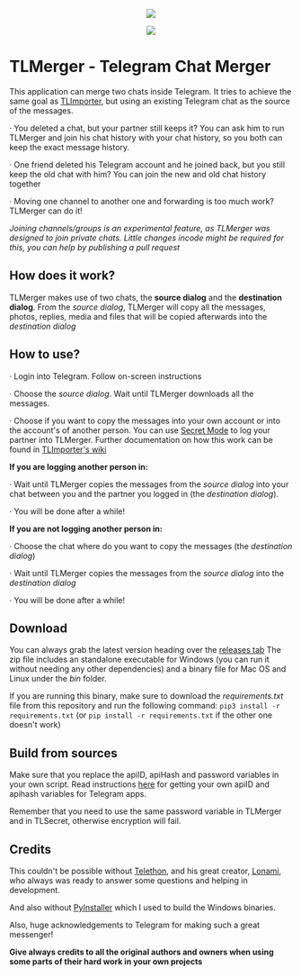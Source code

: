 <p align="center">
  <img src="https://github.com/TelegramTools/TLMerger/raw/master/images/Intro.png">
 </p>
<p align="center">
  <img src="https://github.com/TelegramTools/TLSecret/raw/master/images/SecretModeLabel.png">
 </p>

# TLMerger - Telegram Chat Merger

This application can merge two chats inside Telegram. It tries to achieve the same goal as [TLImporter](https://github.com/TelegramTools/TLImporter), 
but using an existing Telegram chat as the source of the messages.

· You deleted a chat, but your partner still keeps it? You can ask him to run TLMerger and join his chat history with your chat history, so you both can keep the exact message history.

· One friend deleted his Telegram account and he joined back, but you still keep the old chat with him? You can join the new and old chat history together

· Moving one channel to another one and forwarding is too much work? TLMerger can do it!

*Joining channels/groups is an experimental feature, as TLMerger was designed to join private chats. Little changes incode might be required for this, you can help by publishing a pull request*


## How does it work?

TLMerger makes use of two chats, the **source dialog** and the **destination dialog**.
From the *source dialog*, TLMerger will copy all the messages, photos, replies, media and files that will be copied afterwards into the *destination dialog*

## How to use?

· Login into Telegram. Follow on-screen instructions

· Choose the *source dialog*. Wait until TLMerger downloads all the messages.

· Choose if you want to copy the messages into your own account or into the account's of another person. You can use [Secret Mode](https://github.com/TelegramTools/TLSecret/wiki/What's-the-Secret-Mode%3F) to log your partner into TLMerger.
  Further documentation on how this work can be found in [TLImporter's wiki](https://github.com/TelegramTools/TLImporter/wiki/Using-Telegram-Tools'-Secret-Mode)

**If you are logging another person in:**

· Wait until TLMerger copies the messages from the *source dialog* into your chat between you and the partner you logged in (the *destination dialog*).

· You will be done after a while!

**If you are not logging another person in:**

· Choose the chat where do you want to copy the messages (the *destination dialog*)

· Wait until TLMerger copies the messages from the *source dialog* into the *destination dialog*

· You will be done after a while!

## Download

You can always grab the latest version heading over the [releases tab](https://github.com/TelegramTools/TLMerger/releases)
The zip file includes an standalone executable for Windows (you can run it without needing any other dependencies) and a binary file for Mac OS and Linux under the *bin* folder. 

If you are running this binary, make sure to download the *requirements.txt* file from this repository and run the following command: `pip3 install -r requirements.txt` (or `pip install -r requirements.txt` if the other one doesn't work)

## Build from sources

Make sure that you replace the apiID, apiHash and password variables in your own script. Read instructions [here](https://core.telegram.org/api/obtaining_api_id) for getting your own apiID and apihash variables for Telegram apps.

Remember that you need to use the same password variable in TLMerger and in TLSecret, otherwise encryption will fail.

## Credits

This couldn't be possible without [Telethon](https://github.com/LonamiWebs/Telethon), and his great creator, [Lonami](https://github.com/Lonami), who always was ready to answer some questions and helping in development.

And also without [PyInstaller](https://www.pyinstaller.org/) which I used to build the Windows binaries.

Also, huge acknowledgements to Telegram for making such a great messenger!

**Give always credits to all the original authors and owners when using some parts of their hard work in your own projects**
